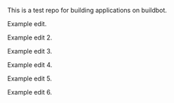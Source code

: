 This is a test repo for building applications on buildbot.

Example edit.

Example edit 2.

Example edit 3.

Example edit 4.

Example edit 5.

Example edit 6.

